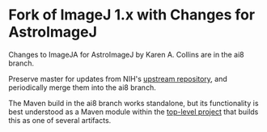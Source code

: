 Fork of ImageJ 1.x with Changes for AstroImageJ
===============================================

Changes to ImageJA for AstroImageJ by Karen A. Collins are in the ai8 branch.

Preserve master for updates from NIH's [upstream repository](https://github.com/imagej/ImageJA),
and periodically merge them into the ai8 branch.

The Maven build in the ai8 branch works standalone, but its functionality is best understood
as a Maven module within the [top-level project](https://github.com/observatree/AstroImageJ) that builds this
as one of several artifacts.

